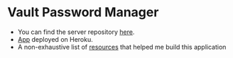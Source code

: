 # Vault Password Manager

-   You can find the server repository [here](https://github.com/RamNewton/VAULT-password-manager-client).
-   [App](https://vault-password-manager.herokuapp.com/) deployed on Heroku.
-   A non-exhaustive list of [resources](https://www.notion.so/Password-Manager-Useful-Links-1dbd27408b2842ba9a0bcd481e11668c) that helped me build this application
